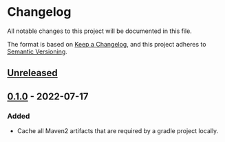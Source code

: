 # Changelog

All notable changes to this project will be documented in this file.

The format is based on [Keep a Changelog](https://keepachangelog.com/en/1.0.0/),
and this project adheres to [Semantic Versioning](https://semver.org/spec/v2.0.0.html).

## [Unreleased]

## [0.1.0] - 2022-07-17

### Added

- Cache all Maven2 artifacts that are required by a gradle project locally.

[Unreleased]: https://github.com/030/n3dr/compare/0.1.0...HEAD
[0.1.0]: https://github.com/030/n3dr/releases/tag/0.1.0
